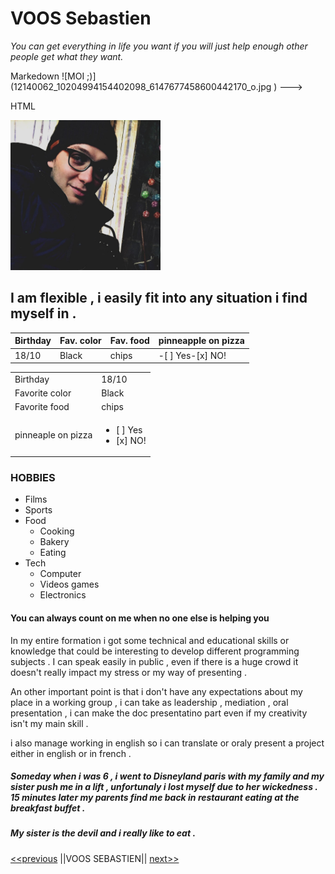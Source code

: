 #  VOOS Sebastien 
*You can get everything in life you want if you will just help enough other people get what they want.*
<!--->
Markedown
![MOI ;)](12140062_10204994154402098_6147677458600442170_o.jpg )
--->

HTML

<img src="12140062_10204994154402098_6147677458600442170_o.jpg" alt="moi" width="240">

## I am flexible , i easily fit into any situation i find myself in .


Birthday   |Fav. color   |Fav. food   |pinneapple on pizza| 
|---|---|---|---|
|18/10   |Black   |chips   |-[ ] Yes-[x] NO!|

|   |   |
|---|---|
|Birthday|18/10|
|Favorite color|Black|
|Favorite food|chips|
|pinneaple on pizza|<ul><li>[ ] Yes</li><li>[x] NO!</li></ul>|

### HOBBIES
* Films
* Sports
* Food
    * Cooking
    * Bakery
    * Eating
* Tech
    * Computer
    * Videos games
    * Electronics


#### You can always count on me when no one else is helping you

In my entire formation i got some technical and educational skills or knowledge that could be interesting to develop different programming subjects . 
 I can speak easily in public , even if there is a huge crowd it doesn't really impact my stress or  my way of presenting .

 An other important point is that i don't have any expectations about my place in a working group , i can take as leadership , mediation , oral presentation , i can make the doc presentatino part even if my creativity isn't my main skill . 

 i also manage working in english so i can translate or oraly present a project either in english or in french .

 ##### Someday when i was 6 , i went to Disneyland paris with my family and my sister push me in a lift , unfortunaly i lost myself due to her wickedness . 15 minutes later my parents find me back in restaurant eating at the breakfast buffet . 

##### My sister is the devil and i really like to eat . 

[<<previous](https://github.com/Kiks4000/markdown-challenge)
||VOOS SEBASTIEN||
[next>>](https://github.com/MelihAkar4020/markdown-challenge)







 
